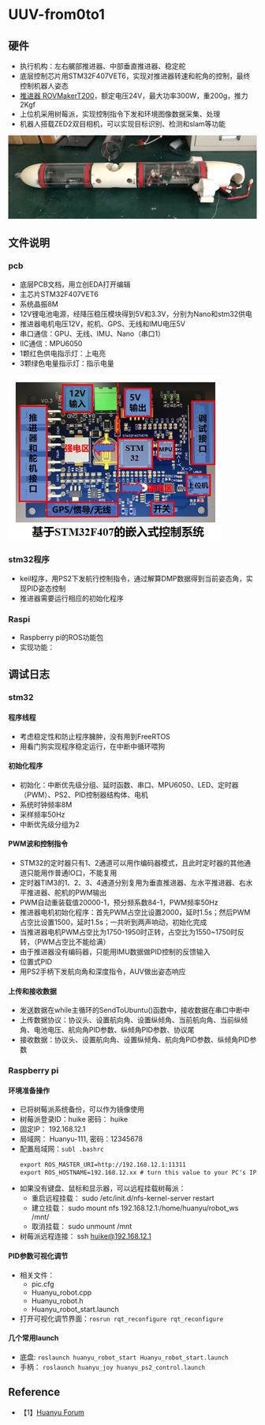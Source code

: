 # UUV-from0to1

## 硬件
- 执行机构：左右艉部推进器、中部垂直推进器、稳定舵
- 底层控制芯片用STM32F407VET6，实现对推进器转速和舵角的控制，最终控制机器人姿态
- [推进器 ROVMakerT200](https://item.taobao.com/item.htm?spm=a1z10.3-c-s.w4002-24333018520.56.fd497b12fuX3O7&id=651658155786)，额定电压24V，最大功率300W，重200g，推力2Kgf
- 上位机采用树莓派，实现控制指令下发和环境图像数据采集、处理
- 机器人搭载ZED2双目相机，可以实现目标识别、检测和slam等功能  

![image](https://github.com/Yunga-Wu/UUV-from0to1/blob/main/img/%E5%B0%8F%E5%9E%8BAUV%E8%A3%85%E9%85%8D%E5%9B%BE.jpg)

## 文件说明

### pcb
- 底层PCB文档，用立创EDA打开编辑
- 主芯片STM32F407VET6
- 系统晶振8M
- 12V锂电池电源，经降压稳压模块得到5V和3.3V，分别为Nano和stm32供电
- 推进器电机电压12V，舵机、GPS、无线和IMU电压5V
- 串口通信：GPU、无线、IMU、Nano（串口1）
- IIC通信：MPU6050
- 1颗红色供电指示灯：上电亮
- 3颗绿色电量指示灯：指示电量

![image](https://github.com/Yunga-Wu/UUV-from0to1/blob/main/img/pcb.jpg)

### stm32程序
- keil程序，用PS2下发航行控制指令，通过解算DMP数据得到当前姿态角，实现PID姿态控制
- 推进器需要运行相应的初始化程序

### Raspi
- Raspberry pi的ROS功能包
- 实现功能：

## 调试日志
### stm32
#### 程序线程
- 考虑稳定性和防止程序臃肿，没有用到FreeRTOS
- 用看门狗实现程序稳定运行，在中断中循环喂狗
#### 初始化程序
- 初始化：中断优先级分组、延时函数、串口、MPU6050、LED、定时器（PWM）、PS2、PID控制器结构体、电机
- 系统时钟频率8M
- 采样频率50Hz
- 中断优先级分组为2
#### PWM波和控制指令
- STM32的定时器只有1、2通道可以用作编码器模式，且此时定时器的其他通道只能用作普通IO口，不能复用
- 定时器TIM3的1、2、3、4通道分别复用为垂直推进器、左水平推进器、右水平推进器、舵机的PWM输出
- PWM自动重装载值20000-1，预分频系数84-1，PWM频率50Hz
- 推进器电机初始化程序：首先PWM占空比设置2000，延时1.5s；然后PWM占空比设置1500，延时1.5s；一共听到两声响动，初始化完成
- 当推进器电机PWM占空比为1750-1950时正转，占空比为1550~1750时反转，（PWM占空比不能给满）
- 由于推进器没有编码器，只能用IMU数据做PID控制的反馈输入
- 位置式PID
- 用PS2手柄下发航向角和深度指令，AUV做出姿态响应
#### 上传和接收数据
- 发送数据在while主循环的SendToUbuntu()函数中，接收数据在串口中断中
- 上传数据协议：协议头、设置航向角、设置纵倾角、当前航向角、当前纵倾角、电池电压、航向角PID参数、纵倾角PID参数、协议尾
- 接收数据：协议头、设置航向角、设置纵倾角、航向角PID参数、纵倾角PID参数

### Raspberry pi
#### 环境准备操作
- 已将树莓派系统备份，可以作为镜像使用
- 树莓派登录ID：huike 密码： huike
- 固定IP： 192.168.12.1
- 局域网： Huanyu-111, 密码：12345678
- 配置局域网：`subl .bashrc`
   ```
   export ROS_MASTER_URI=http://192.168.12.1:11311
   export ROS_HOSTNAME=192.168.12.xx # turn this value to your PC's IP
   ```
- 如果没有键盘、鼠标和显示器，可以远程挂载树莓派：
   - 重启远程挂载： sudo /etc/init.d/nfs-kernel-server restart
   - 建立挂载： sudo mount nfs 192.168.12.1:/home/huanyu/robot_ws /mnt/
   - 取消挂载： sudo unmount /mnt
- 树莓派远程连接： ssh huike@192.168.12.1
#### PID参数可视化调节
- 相关文件：
   - pic.cfg
   - Huanyu_robot.cpp
   - Huanyu_robot.h
   - Huanyu_robot_start.launch
- 打开可视化调节界面：`rosrun rqt_reconfigure rqt_reconfigure`
#### 几个常用launch
- 底盘: `roslaunch huanyu_robot_start Huanyu_robot_start.launch`
- 手柄： `roslaunch huanyu_joy huanyu_ps2_control.launch`

## Reference
- 【1】[Huanyu Forum](http://huanyu-robot.uicp.hk/)
